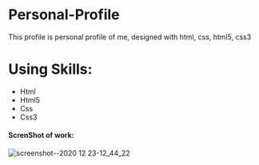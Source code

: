 # Personal-Profile
This profile is personal profile of me, designed with html, css, html5, css3
# Using Skills:
- Html
- Html5
- Css
- Css3
#### ScrenShot of work:
![screenshot--2020 12 23-12_44_22](https://user-images.githubusercontent.com/63051374/109846350-c5a6b280-7c56-11eb-9a63-32db89c45642.jpg)
